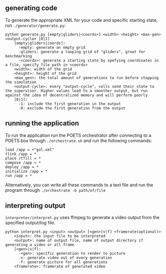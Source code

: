 ## generating code
To generate the appropriate XML for your code and specific starting state, run `./generator/generate.py`:
```
python generate.py [empty|gliders|<coords>] <width> <height> <max-gen> <output-cycle> [0|1]
    [empty|gliders|coords]:
      -empty: generate an empty grid
      -gliders: generate a looping grid of "gliders", great for benchmarking
      -<coords>: generate a starting state by spefying coordinates in a file, specify file path in <coords>
    <width>: width of the grid
    <height>: height of the grid
    <max_gen>: the total amount of generations to run before stopping the simulation
    <output-cycle>: every "output-cycle", cells send their state to the supervisor. Higher values lead to a smoother output, but run against the idea of decentralized memory and will perform poorly
    [0|1]:
      -1: include the first generation in the output
      -0: exclude the first generation from the output
```

## running the application
To run the application run the POETS orchestrator after connecting to a POETS box through `./orchestrate.sh` and run the following commands:

```
load /app = +"gol.xml"
tlink /app = *
place /tfill = *
compose /app = *
deploy /app = *
initialize /app = *
run /app = *
```

Alternatively, you can write all these commands to a text file and run the program through `./orchestrate -b path/of/file`

## interpreting output
`interpreter/interpret.py` uses ffmpeg to generate a video output from the specified output/log file.
```
python interpret.py <input> <output> [<gen>|v|f] <framerate(optional)>
    <input>: the input file to be interpreted
    <output>: name of output file, name of output directory if generating a video or all frame
    [<gen>|v|f]:
      -<gen>: specific generation to render to picture
      -v: generate video out of every generation
      -f: generate picture for all generations
    <framerate>: framerate of generated video
```
